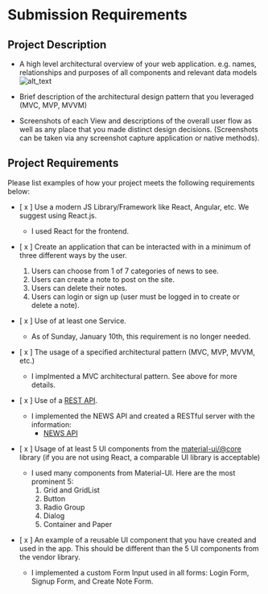# Submission Requirements
## Project Description
- A high level architectural overview of your web application. e.g. names, relationships and purposes of all components and relevant data models
![alt_text](file:///Users/joeyp/Desktop/Newsroom-backend-models.png "Newsroom Backend Models")

- Brief description of the architectural design pattern that you leveraged (MVC, MVP, MVVM)
- Screenshots of each View and descriptions of the overall user flow as well as any place that you made distinct design decisions.  (Screenshots can be taken via any screenshot capture application or native methods).


## Project Requirements
Please list examples of how your project meets the following requirements below:
- [ x ] Use a modern JS Library/Framework like React, Angular, etc. We suggest using React.js.
    - I used React for the frontend.

- [ x ] Create an application that can be interacted with in a minimum of three different ways by the user.
    1. Users can choose from 1 of 7 categories of news to see.
    2. Users can create a note to post on the site.
    3. Users can delete their notes.
    4. Users can login or sign up (user must be logged in to create or delete a note).

- [ x ] Use of at least one Service.
    - As of Sunday, January 10th, this requirement is no longer needed.

- [ x ] The usage of a specified architectural pattern (MVC, MVP, MVVM,  etc.)
    - I implmented a MVC architectural pattern. See above for more details.

- [ x ] Use of a [REST API](https://medium.com/@arteko/the-best-way-to-use-rest-apis-in-swift-95e10696c980).
    - I implemented the NEWS API and created a RESTful server with the information:
        - [NEWS API](https://newsapi.org/)

- [ x ] Usage of at least 5 UI components from the [material-ui/@core](https://material-ui.com/) library (if you are not using React, a comparable UI library is acceptable)
    - I used many components from Material-UI. Here are the most prominent 5:
        1. Grid and GridList
        2. Button
        3. Radio Group
        4. Dialog
        5. Container and Paper

- [ x ] An example of a reusable UI component that you have created and used in the app. This should be different than the 5 UI components from the vendor library.
    - I implemented a custom Form Input used in all forms: Login Form, Signup Form, and Create Note Form.

